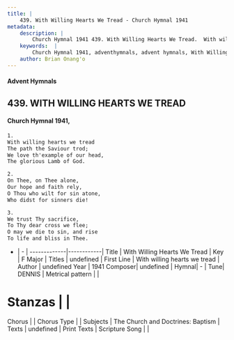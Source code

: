 ```yaml
---
title: |
    439. With Willing Hearts We Tread - Church Hymnal 1941
metadata:
    description: |
        Church Hymnal 1941 439. With Willing Hearts We Tread.  With willing hearts we tread  The path the Saviour trod;  We love th'example of our head,  The glorious Lamb of God. 
    keywords:  |
        Church Hymnal 1941, adventhymnals, advent hymnals, With Willing Hearts We Tread, With willing hearts we tread. 
    author: Brian Onang'o
---
```


#### Advent Hymnals
## 439. WITH WILLING HEARTS WE TREAD
####  Church Hymnal 1941,

```txt
1.
With willing hearts we tread 
The path the Saviour trod; 
We love th'example of our head, 
The glorious Lamb of God. 

2.
On Thee, on Thee alone, 
Our hope and faith rely, 
O Thou who wilt for sin atone, 
Who didst for sinners die! 

3.
We trust Thy sacrifice, 
To Thy dear cross we flee; 
O may we die to sin, and rise 
To life and bliss in Thee.

```

- |   -  |
-------------|------------|
Title | With Willing Hearts We Tread |
Key | F Major |
Titles | undefined |
First Line | With willing hearts we tread |
Author | undefined
Year | 1941
Composer| undefined |
Hymnal|  - |
Tune| DENNIS |
Metrical pattern | |
# Stanzas |  |
Chorus |  |
Chorus Type |  |
Subjects | The Church and Doctrines: Baptism |
Texts | undefined |
Print Texts | 
Scripture Song |  |
    
